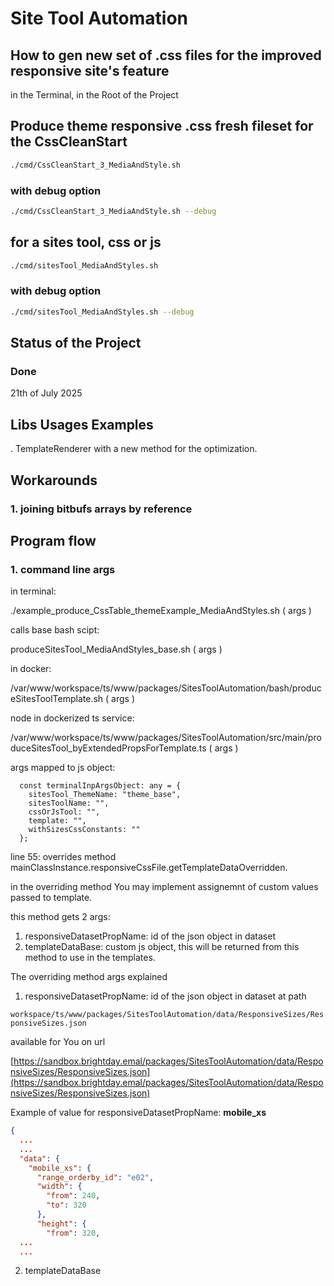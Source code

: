 # Site Tool Automation

## How to gen new set of .css files for the improved responsive site's feature


in the Terminal, in the Root of the Project

## Produce theme responsive .css fresh fileset for the CssCleanStart

```bash
./cmd/CssCleanStart_3_MediaAndStyle.sh
```


### with debug option

```bash
./cmd/CssCleanStart_3_MediaAndStyle.sh --debug
```




## for a sites tool, css or js

```bash
./cmd/sitesTool_MediaAndStyles.sh
```

### with debug option

```bash
./cmd/sitesTool_MediaAndStyles.sh --debug
```







## Status of the Project

### Done

21th of July 2025





## Libs Usages Examples

. TemplateRenderer with a new method for the optimization.




## Workarounds

### 1. joining bitbufs arrays by reference





## Program flow

### 1. command line args

in terminal:

./example_produce_CssTable_themeExample_MediaAndStyles.sh ( args )

calls base bash scipt:

produceSitesTool_MediaAndStyles_base.sh ( args )

in docker:

/var/www/workspace/ts/www/packages/SitesToolAutomation/bash/produceSitesToolTemplate.sh ( args )

node in dockerized ts service:

/var/www/workspace/ts/www/packages/SitesToolAutomation/src/main/produceSitesTool_byExtendedPropsForTemplate.ts ( args )

args mapped to js object:

```
  const terminalInpArgsObject: any = {
    sitesTool_ThemeName: "theme_base",
    sitesToolName: "",
    cssOrJsTool: "",
    template: "",
    withSizesCssConstants: ""
  };
```

line 55: overrides method mainClassInstance.responsiveCssFile.getTemplateDataOverridden.

in the overriding method You may implement assignemnt of custom values passed to template.



this method gets 2 args:

1. responsiveDatasetPropName: id of the json object in dataset
2. templateDataBase: custom js object, this will be returned from this method to use in the templates.



The overriding method args explained

1. responsiveDatasetPropName: id of the json object in dataset at path

`workspace/ts/www/packages/SitesToolAutomation/data/ResponsiveSizes/ResponsiveSizes.json`

available for You on url

[https://sandbox.brightday.emal/packages/SitesToolAutomation/data/ResponsiveSizes/ResponsiveSizes.json](https://sandbox.brightday.emal/packages/SitesToolAutomation/data/ResponsiveSizes/ResponsiveSizes.json)


Example of value for responsiveDatasetPropName: **mobile_xs**

```json
{
  ...
  ...
  "data": {
    "mobile_xs": {
      "range_orderby_id": "e02",
      "width": {
        "from": 240,
        "to": 320
      },
      "height": {
        "from": 320,
  ...
  ...
```

2. templateDataBase





